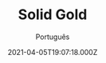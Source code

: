 ---
id: 'a4c2b99a-724d-4810-a788-4daf2fc7bfe5'
type: 'movie' # Filme, Série, Anime
title: "Solid Gold"
synopsis: []
originalTitle: "Solid Gold"
date: '2021-04-05T19:07:18.000Z'
update: '2021-04-05T19:07:18.000Z'
releaseDate: '2019-11-29T03:00:00.000Z'
imdb:
  rating: '5.2' # 8.5
  id: '' # tt0470752
duration: '2h 20 Min'
trailer:
  urls: [
    'sIfTD2i50s8',
  ]
tags: ['1080p']
genre: ['Crime', 'Drama'] #
quality: 'WEB-DL' # BluRay, WEB-DL, HDTV, WEB-DL4K, WEB-DLe
format: 'Mkv' # MKV, MP4, TS
audio: 'Polonês' # Dublado, Legendado, Dual Audio, Dub & Leg
subtitle: 'Português' # Português, inglês,
size: '3.01 GB' # 4.8 GB
audioQuality: 10
videoQuality: 10
directors: []
#  - name: 'Lana Wachowski'
#    image: ''
#  - name: 'Lilly Wachowski'
#    image: ''
cast: []
#  - name: 'Keanu Reeves'
#    image: ''
#    characterName: 'Neo'
writers: []
#  - name: ''
#    image: ''
maturityRating:
  age: '' # L , 10, 12, 14, 16, 18
  topics: [''] # Violence, Illegal drugs, Inappropriate Language, Legal Drugs, Sexual Content, Extreme Violence
###########################################
download:
  
  - url: 'magnet:?xt=urn:btih:509FE954D604BFF7470CEBE69FD53305A6D44DCC&dn=Solid.Gold.2019.1080p.WEBRip.Legendado.mkv&tr=udp%3a%2f%2ftracker.openbittorrent.com%3a1337%2fannounce&tr=udp%3a%2f%2ftracker.opentrackr.org%3a1337%2fannounce'
    resolution: '1080p' # 720p, 1080p, 4K,
    audio: 'Legendado' # Dublado, Legendado, Dual Audio
    size: '' # 4.8 GB
    quality: '' # BluRay, WEB-DL
    format: '' # MKV
images:
  cover: '/assets/movies/solid-gold.jpg'
  background: '/assets/movies/'
---